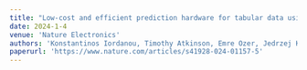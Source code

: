 ```yaml
---
title: "Low-cost and efficient prediction hardware for tabular data using tiny classifier circuits"
date: 2024-1-4
venue: 'Nature Electronics'
authors: 'Konstantinos Iordanou, Timothy Atkinson, Emre Ozer, Jedrzej Kufel, Grace Aligada, John Biggs, Gavin Brown & Mikel Luján'
paperurl: 'https://www.nature.com/articles/s41928-024-01157-5'
---
```



